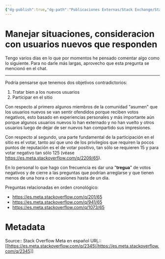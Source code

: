 ```yaml
---
{"dg-publish":true,"dg-path":"Publicaciones Externas/Stack Exchange/Stack Overflow en español/Stack Overflow en español Meta/es.meta.stackoverflow.com-2345.md","permalink":"/publicaciones-externas/stack-exchange/stack-overflow-en-espanol/stack-overflow-en-espanol-meta/es-meta-stackoverflow-com-2345/","title":"Manejar situaciones, consideracion con usuarios nuevos que responden","hide":true,"noteIcon":"\"0\"","created":"2024-04-03T12:49:10.373-06:00","updated":"2024-04-05T16:44:01.642-06:00"}
---
```


# Manejar situaciones, consideracion con usuarios nuevos que responden

Tengo varios días en lo que por momentos he pensado comentar algo como lo siguiente. Para no darle más largas, aprovecho que esta pregunta se mencionó en el chat.
<hr>

Podría pensarse que tenemos dos objetivos contradictorios:

1. Tratar bien a los nuevos usuarios
2. Participar en el sitio

Con respecto al primero algunos miembros de la comunidad "asumen" que los usuarios nuevos se van sentir ofendidos porque reciben votos negativos, esto basado en experiencias personales y más importante aún porque algunos usuarios nuevos lo han externado y no han vuelto y otros usuarios luego de dejar de ser nuevos han compartido sus impresiones.  

Con respecto al segundo, una parte fundamental de la participación en el sitio es el votar, tanto así que uno de los privilegios que requiren la pocos puntos de reputación es el de votar positivo, tan sólo se requieren 15 y para votar negativo tan sólo 125 (véase https://es.meta.stackoverflow.com/q/2209/65).


En lo personal lo que hago con frecuencia es dar una "**tregua**" de votos negativos y de cierre a las preguntas que podrían arreglarse y que tienen menos de una hora o en ocasiones hasta de un día.

Preguntas relacionadas en orden cronológico:

- https://es.meta.stackoverflow.com/q/201/65
- https://es.meta.stackoverflow.com/q/941/65
- https://es.meta.stackoverflow.com/q/1073/65



# Metadata
Source:: Stack Overflow Meta en español
URL:: [[https://es.meta.stackoverflow.com/q/2345\|https://es.meta.stackoverflow.com/q/2345]]

